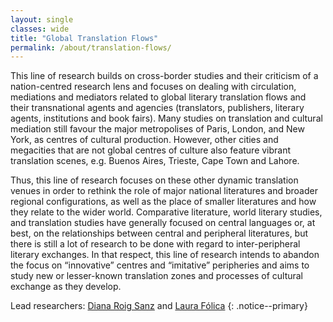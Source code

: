 ```yaml
---
layout: single
classes: wide
title: "Global Translation Flows"
permalink: /about/translation-flows/
---
```


This line of research builds on cross-border studies and their criticism of a nation-centred research lens and focuses on dealing with circulation, mediations and mediators related to global literary translation flows and their transnational agents and agencies (translators, publishers, literary agents, institutions and book fairs). Many studies on translation and cultural mediation still favour the major metropolises of Paris, London, and New York, as centres of cultural production. However, other cities and megacities that are not global centres of culture also feature vibrant translation scenes, e.g. Buenos Aires, Trieste, Cape Town and Lahore.

Thus, this line of research focuses on these other dynamic translation venues in order to rethink the role of major national literatures and broader regional configurations, as well as the place of smaller literatures and how they relate to the wider world. Comparative literature, world literary studies, and translation studies have generally focused on central languages or, at best, on the relationships between central and peripheral literatures, but there is still a lot of research to be done with regard to inter-peripheral literary exchanges. In that respect, this line of research intends to abandon the focus on “innovative” centres and “imitative” peripheries and aims to study new or lesser-known translation zones and processes of cultural exchange as they develop.

Lead researchers: [Diana Roig Sanz](/team/researchers/diana-roig/) and [Laura Fólica](/team/researchers/laura-folica/)
{: .notice--primary}

